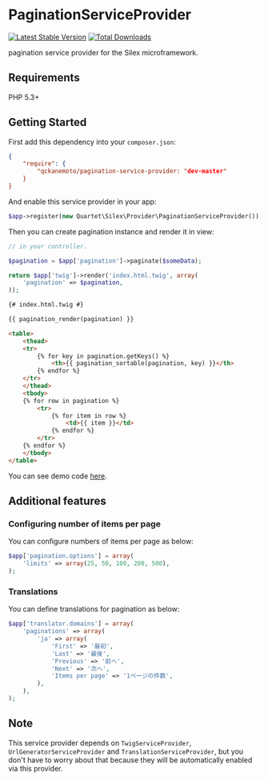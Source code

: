 # PaginationServiceProvider

[![Latest Stable Version](https://poser.pugx.org/qckanemoto/pagination-service-provider/version.svg)](https://packagist.org/packages/qckanemoto/pagination-service-provider)
[![Total Downloads](https://poser.pugx.org/qckanemoto/pagination-service-provider/downloads.svg)](https://packagist.org/packages/qckanemoto/pagination-service-provider)

pagination service provider for the Silex microframework.

## Requirements

PHP 5.3+

## Getting Started

First add this dependency into your `composer.json`:

```json
{
    "require": {
        "qckanemoto/pagination-service-provider: "dev-master"
    }
}
```

And enable this service provider in your app:

```php
$app->register(new Quartet\Silex\Provider\PaginationServiceProvider());
```

Then you can create pagination instance and render it in view:

```php
// in your controller.

$pagination = $app['pagination']->paginate($someData);

return $app['twig']->render('index.html.twig', array(
    'pagination' => $pagination,
));
```

```html
{# index.html.twig #}

{{ pagination_render(pagination) }}

<table>
    <thead>
    <tr>
        {% for key in pagination.getKeys() %}
            <th>{{ pagination_sortable(pagination, key) }}</th>
        {% endfor %}
    </tr>
    </thead>
    <tbody>
    {% for row in pagination %}
        <tr>
            {% for item in row %}
                <td>{{ item }}</td>
            {% endfor %}
        </tr>
    {% endfor %}
    </tbody>
</table>
```

You can see demo code [here](demo).

## Additional features

### Configuring number of items per page

You can configure numbers of items per page as below:

```php
$app['pagination.options'] = array(
    'limits' => array(25, 50, 100, 200, 500),
);
```

### Translations

You can define translations for pagination as below:

```php
$app['translator.domains'] = array(
    'paginations' => array(
        'ja' => array(
            'First' => '最初',
            'Last' => '最後',
            'Previous' => '前へ',
            'Next' => '次へ',
            'Items per page' => '1ページの件数',
        ),
    ),
);
```

## Note

This service provider depends on `TwigServiceProvider`, `UrlGeneratorServiceProvider` and `TranslationServiceProvider`, but you don't have to worry about that because they will be automatically enabled via this provider.
